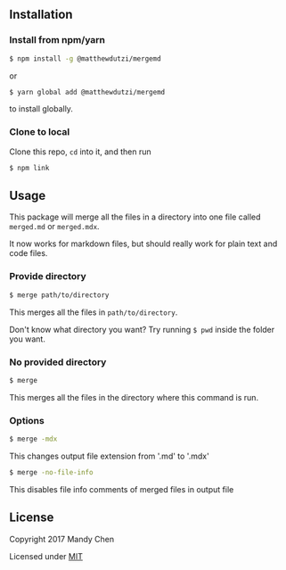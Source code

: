
## Installation

### Install from npm/yarn

```bash
$ npm install -g @matthewdutzi/mergemd
```

or

```bash
$ yarn global add @matthewdutzi/mergemd
```

to install globally.

### Clone to local

Clone this repo, `cd` into it, and then run

```bash
$ npm link
```

## Usage

This package will merge all the files in a directory into one file called `merged.md` or `merged.mdx`.

It now works for markdown files, but should really work for plain text and code files.

### Provide directory

```bash
$ merge path/to/directory
```

This merges all the files in `path/to/directory`.

Don't know what directory you want? Try running `$ pwd` inside the folder you want.

### No provided directory

```bash
$ merge
```

This merges all the files in the directory where this command is run.

### Options

```bash
$ merge -mdx
```
This changes output file extension from '.md' to '.mdx'

```bash
$ merge -no-file-info
```
This disables file info comments of merged files in output file
## License

Copyright 2017 Mandy Chen

Licensed under [MIT](./license)
